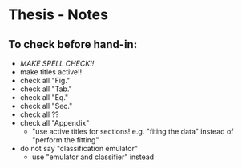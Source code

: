 # Thesis - Notes

## To check before hand-in:
* _MAKE SPELL CHECK!!_
* make titles active!!
* check all "Fig."
* check all "Tab."
* check all "Eq."
* check all "Sec."
* check all ??
* check all "Appendix"
    - "use active titles for sections! e.g. "fiting the data" instead of
      "perform the fitting"
* do not say "classification emulator"
    - use "emulator and classifier" instead
